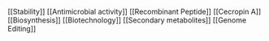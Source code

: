 [[Stability]]
[[Antimicrobial activity]]
[[Recombinant Peptide]]
[[Cecropin A]]
[[Biosynthesis]]
[[Biotechnology]]
[[Secondary metabolites]]
[[Genome Editing]]
